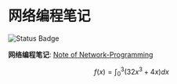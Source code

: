 # 网络编程笔记

![Status Badge](https://github.com/konas122/Network-Programming/actions/workflows/mdbook.yml/badge.svg?branch=main)

**网络编程笔记**: [Note of Network-Programming](https://konas122.github.io/Network-Programming/)

$$
f(x) = \int_{0}^{3}(32 x ^ 3 + 4x)dx
$$
